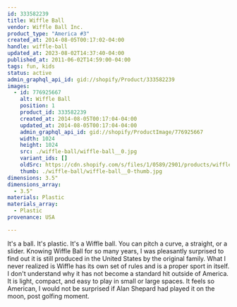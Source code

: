 ```yaml
---
id: 333582239
title: Wiffle Ball
vendor: Wiffle Ball Inc.
product_type: "America #3"
created_at: 2014-08-05T00:17:02-04:00
handle: wiffle-ball
updated_at: 2023-08-02T14:37:40-04:00
published_at: 2011-06-02T14:59:00-04:00
tags: fun, kids
status: active
admin_graphql_api_id: gid://shopify/Product/333582239
images:
  - id: 776925667
    alt: Wiffle Ball
    position: 1
    product_id: 333582239
    created_at: 2014-08-05T00:17:04-04:00
    updated_at: 2014-08-05T00:17:04-04:00
    admin_graphql_api_id: gid://shopify/ProductImage/776925667
    width: 1024
    height: 1024
    src: ./wiffle-ball/wiffle-ball__0.jpg
    variant_ids: []
    oldSrc: https://cdn.shopify.com/s/files/1/0589/2901/products/wiffle.jpeg?v=1407212224
    thumb: ./wiffle-ball/wiffle-ball__0-thumb.jpg
dimensions: 3.5"
dimensions_array:
  - 3.5"
materials: Plastic
materials_array:
  - Plastic
provenance: USA

---
```


It's a ball. It's plastic. It's a Wiffle ball. You can pitch a curve, a straight, or a slider. Knowing Wiffle Ball for so many years, I was pleasantly surprised to find out it is still produced in the United States by the original family. What I never realized is Wiffle has its own set of rules and is a proper sport in itself. I don't understand why it has not become a standard hit outside of America. It is light, compact, and easy to play in small or large spaces. It feels so American, I would not be surprised if Alan Shepard had played it on the moon, post golfing moment.